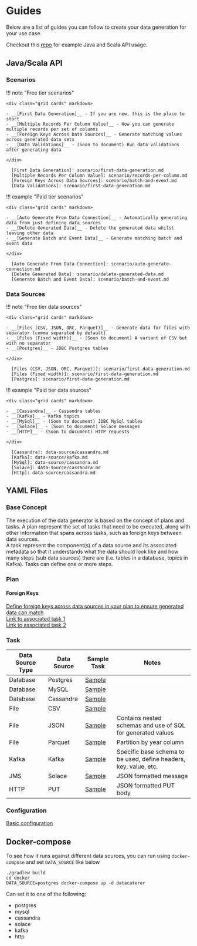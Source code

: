 # Guides

Below are a list of guides you can follow to create your data generation for your use case.

Checkout this [repo](https://github.com/pflooky/data-caterer-example) for example Java and Scala API usage.

## Java/Scala API

### Scenarios

!!! note "Free tier scenarios"

    <div class="grid cards" markdown>

    - __[First Data Generation]__ - If you are new, this is the place to start
    - __[Multiple Records Per Column Value]__ - How you can generate multiple records per set of columns
    - __[Foreign Keys Across Data Sources]__ - Generate matching values across generated data sets
    - __[Data Validations]__ - (Soon to document) Run data validations after generating data

    </div>

      [First Data Generation]: scenario/first-data-generation.md
      [Multiple Records Per Column Value]: scenario/records-per-column.md
      [Foreign Keys Across Data Sources]: scenario/batch-and-event.md
      [Data Validations]: scenario/first-data-generation.md

!!! example "Paid tier scenarios"

    <div class="grid cards" markdown>

    - __[Auto Generate From Data Connection]__ - Automatically generating data from just defining data sources
    - __[Delete Generated Data]__ - Delete the generated data whilst leaving other data
    - __[Generate Batch and Event Data]__ - Generate matching batch and event data

    </div>

      [Auto Generate From Data Connection]: scenario/auto-generate-connection.md
      [Delete Generated Data]: scenario/delete-generated-data.md
      [Generate Batch and Event Data]: scenario/batch-and-event.md

### Data Sources

!!! note "Free tier data sources"

    <div class="grid cards" markdown>

    - __[Files (CSV, JSON, ORC, Parquet)]__ - Generate data for files with separator (comma separated by default)
    - __[Files (Fixed width)]__ - (Soon to document) A variant of CSV but with no separator
    - __[Postgres]__ - JDBC Postgres tables

    </div>

      [Files (CSV, JSON, ORC, Parquet)]: scenario/first-data-generation.md
      [Files (Fixed width)]: scenario/first-data-generation.md
      [Postgres]: scenario/first-data-generation.md

!!! example "Paid tier data sources"

    <div class="grid cards" markdown>

    - __[Cassandra]__ - Cassandra tables
    - __[Kafka]__ - Kafka topics
    - __[MySql]__ - (Soon to document) JDBC MySql tables
    - __[Solace]__ - (Soon to document) Solace messages
    - __[HTTP]__ - (Soon to document) HTTP requests

    </div>

      [Cassandra]: data-source/cassandra.md
      [Kafka]: data-source/kafka.md
      [MySql]: data-source/cassandra.md
      [Solace]: data-source/cassandra.md
      [Http]: data-source/cassandra.md

## YAML Files

### Base Concept

The execution of the data generator is based on the concept of plans and tasks. A plan represent the set of tasks that
need to be executed,
along with other information that spans across tasks, such as foreign keys between data sources.  
A task represent the component(s) of a data source and its associated metadata so that it understands what the data
should look like
and how many steps (sub data sources) there are (i.e. tables in a database, topics in Kafka). Tasks can define one or
more steps.

### Plan

#### Foreign Keys

[Define foreign keys across data sources in your plan to ensure generated data can match](https://github.com/pflooky/data-caterer-example/blob/main/docker/data/custom/plan/foreign-key-example.yaml)  
[Link to associated task 1](https://github.com/pflooky/data-caterer-example/blob/main/docker/data/custom/task/file/json/json-account-task.yaml)  
[Link to associated task 2](https://github.com/pflooky/data-caterer-example/blob/main/docker/data/custom/task/jdbc/postgres/postgres-account-task.yaml)

### Task

| Data Source Type | Data Source | Sample Task                                                                                                                            | Notes                                                             |
|------------------|-------------|----------------------------------------------------------------------------------------------------------------------------------------|-------------------------------------------------------------------|
| Database         | Postgres    | [Sample](https://github.com/pflooky/data-caterer-example/blob/main/docker/data/custom/task/jdbc/postgres/postgres-account-task.yaml)   |                                                                   |
| Database         | MySQL       | [Sample](https://github.com/pflooky/data-caterer-example/blob/main/docker/data/custom/task/jdbc/mysql/mysql-account-task.yaml)         |                                                                   |
| Database         | Cassandra   | [Sample](https://github.com/pflooky/data-caterer-example/blob/main/docker/data/custom/task/cassandra/cassandra-customer-task.yaml)     |                                                                   |
| File             | CSV         | [Sample](https://github.com/pflooky/data-caterer-example/blob/main/docker/data/custom/task/file/csv/csv-transaction-task.yaml)         |                                                                   |
| File             | JSON        | [Sample](https://github.com/pflooky/data-caterer-example/blob/main/docker/data/custom/task/file/json/json-account-task.yaml)           | Contains nested schemas and use of SQL for generated values       |
| File             | Parquet     | [Sample](https://github.com/pflooky/data-caterer-example/blob/main/docker/data/custom/task/file/parquet/parquet-transaction-task.yaml) | Partition by year column                                          |
| Kafka            | Kafka       | [Sample](https://github.com/pflooky/data-caterer-example/blob/main/docker/data/custom/task/kafka/kafka-account-task.yaml)              | Specific base schema to be used, define headers, key, value, etc. |
| JMS              | Solace      | [Sample](https://github.com/pflooky/data-caterer-example/blob/main/docker/data/custom/task/jms/solace/jms-account-task.yaml)           | JSON formatted message                                            |
| HTTP             | PUT         | [Sample](https://github.com/pflooky/data-caterer-example/blob/main/docker/data/custom/task/http/http-account-task.yaml)                | JSON formatted PUT body                                           |

### Configuration

[Basic configuration](https://github.com/pflooky/data-caterer-example/blob/main/docker/data/custom/application.conf)

## Docker-compose

To see how it runs against different data sources, you can run using `docker-compose` and set `DATA_SOURCE` like below

```shell
./gradlew build
cd docker
DATA_SOURCE=postgres docker-compose up -d datacaterer
```

Can set it to one of the following:

- postgres
- mysql
- cassandra
- solace
- kafka
- http
